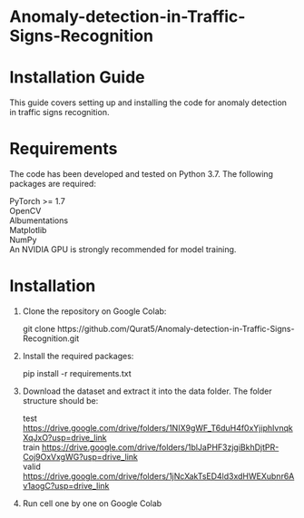 # Anomaly-detection-in-Traffic-Signs-Recognition

 # Installation Guide
This guide covers setting up and installing the code for anomaly detection in traffic signs recognition.

# Requirements
The code has been developed and tested on Python 3.7. The following packages are required:

PyTorch >= 1.7  
OpenCV  
Albumentations  
Matplotlib  
NumPy  
An NVIDIA GPU is strongly recommended for model training.

# Installation
1.  Clone the repository on Google Colab:
    <!----> git clone https://github.com/Qurat5/Anomaly-detection-in-Traffic-Signs-Recognition.git

2.  Install the required packages:
    <!----> pip install -r requirements.txt

3.  Download the dataset  and extract it into the data folder. The folder structure should be:
    <!---->
    test  https://drive.google.com/drive/folders/1NIX9gWF_T6duH4f0xYjiphIvnqkXqJxO?usp=drive_link  
    train https://drive.google.com/drive/folders/1blJaPHF3zjgiBkhDjtPR-Coj9OxVxgWG?usp=drive_link  
    valid https://drive.google.com/drive/folders/1jNcXakTsED4ld3xdHWEXubnr6Av1aogC?usp=drive_link  

4. Run cell one by one on Google Colab

